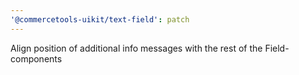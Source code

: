 ```yaml
---
'@commercetools-uikit/text-field': patch
---
```


Align position of additional info messages with the rest of the Field-components
